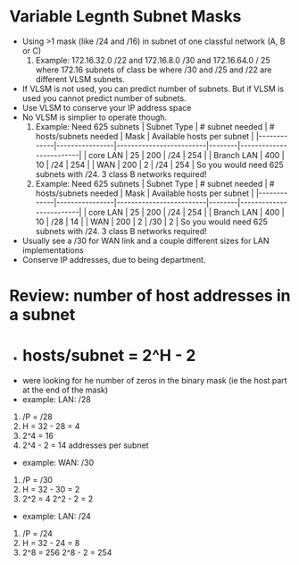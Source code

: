 # Variable Legnth Subnet Masks
- Using >1 mask (like /24 and /16) in subnet of one classful network (A, B or C)
   1. Example: 172.16.32.0 /22 and 172.16.8.0 /30 and 172.16.64.0 / 25 where 172.16 subnets of class be where /30 and /25 and /22 are different VLSM subnets.
- If VLSM is not used, you can predict number of subnets. But if VLSM is used you cannot predict number of subnets.
- Use VLSM to conserve your IP address space
- No VLSM is simplier to operate though.
   1. Example: Need 625 subnets
   | Subnet Type | # subnet needed | # hosts/subnets needed | Mask | Available hosts per subnet |
   |-------------|----------------|-------------------------|--------|-------------------------|
   | core LAN     | 25              | 200                   | /24    | 254    |
   | Branch LAN   | 400             | 10                    | /24    | 254    |
   | WAN          | 200             | 2                     | /24    | 254    |
   So you would need 625 subnets with /24. 
   3 class B networks required! 
   2. Example: Need 625 subnets
   | Subnet Type | # subnet needed | # hosts/subnets needed | Mask | Available hosts per subnet |
   |-------------|----------------|-------------------------|--------|-------------------------|
   | core LAN     | 25              | 200                   | /24    | 254    |
   | Branch LAN   | 400             | 10                    | /28    | 14     |
   | WAN          | 200             | 2                     | /30    | 2      |
   So you would need 625 subnets with /24. 
   3 class B networks required! 
- Usually see a /30 for WAN link and a couple different sizes for LAN implementations
- Conserve IP addresses, due to being department.



# Review: number of host addresses in a subnet 
- # hosts/subnet = 2^H - 2
- were looking for he number of zeros in the binary mask (ie the host part at the end of the mask)
- example: LAN: /28 
1.  /P = /28
2. H = 32 - 28 = 4
3. 2^4 = 16
4. 2^4 - 2 = 14 addresses per subnet 
- example: WAN: /30
1. /P = /30
2. H = 32 - 30 = 2
3. 2^2 = 4
   2^2 - 2 = 2   
- example: LAN: /24
1. /P = /24
2. H = 32 - 24 = 8
3. 2^8 = 256
   2^8 - 2 = 254

